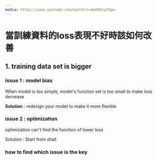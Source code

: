 ```yaml
---
media: https://www.youtube.com/watch?v=WeHM2xpYQpw
---
```

# 當訓練資料的loss表現不好時該如何改善

## 1. training data set is bigger

### issue 1 : model bias

When model is too simple, model's function set is too small to make loss decrease

**Solution** : redesign your model to make it more flexible

### issue 2 : optimization

optimization can't find the function of lower loss 

Solution : Start from shall
### how to find which issue is the key

#### 